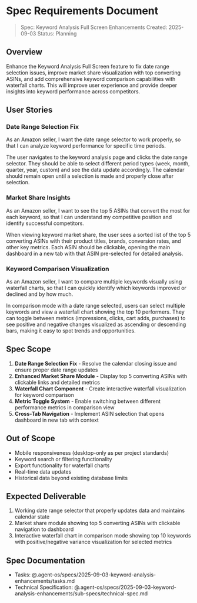 # Spec Requirements Document

> Spec: Keyword Analysis Full Screen Enhancements
> Created: 2025-09-03
> Status: Planning

## Overview

Enhance the Keyword Analysis Full Screen feature to fix date range selection issues, improve market share visualization with top converting ASINs, and add comprehensive keyword comparison capabilities with waterfall charts. This will improve user experience and provide deeper insights into keyword performance across competitors.

## User Stories

### Date Range Selection Fix

As an Amazon seller, I want the date range selector to work properly, so that I can analyze keyword performance for specific time periods.

The user navigates to the keyword analysis page and clicks the date range selector. They should be able to select different period types (week, month, quarter, year, custom) and see the data update accordingly. The calendar should remain open until a selection is made and properly close after selection.

### Market Share Insights

As an Amazon seller, I want to see the top 5 ASINs that convert the most for each keyword, so that I can understand my competitive position and identify successful competitors.

When viewing keyword market share, the user sees a sorted list of the top 5 converting ASINs with their product titles, brands, conversion rates, and other key metrics. Each ASIN should be clickable, opening the main dashboard in a new tab with that ASIN pre-selected for detailed analysis.

### Keyword Comparison Visualization

As an Amazon seller, I want to compare multiple keywords visually using waterfall charts, so that I can quickly identify which keywords improved or declined and by how much.

In comparison mode with a date range selected, users can select multiple keywords and view a waterfall chart showing the top 10 performers. They can toggle between metrics (impressions, clicks, cart adds, purchases) to see positive and negative changes visualized as ascending or descending bars, making it easy to spot trends and opportunities.

## Spec Scope

1. **Date Range Selection Fix** - Resolve the calendar closing issue and ensure proper date range updates
2. **Enhanced Market Share Module** - Display top 5 converting ASINs with clickable links and detailed metrics
3. **Waterfall Chart Component** - Create interactive waterfall visualization for keyword comparison
4. **Metric Toggle System** - Enable switching between different performance metrics in comparison view
5. **Cross-Tab Navigation** - Implement ASIN selection that opens dashboard in new tab with context

## Out of Scope

- Mobile responsiveness (desktop-only as per project standards)
- Keyword search or filtering functionality
- Export functionality for waterfall charts
- Real-time data updates
- Historical data beyond existing database limits

## Expected Deliverable

1. Working date range selector that properly updates data and maintains calendar state
2. Market share module showing top 5 converting ASINs with clickable navigation to dashboard
3. Interactive waterfall chart in comparison mode showing top 10 keywords with positive/negative variance visualization for selected metrics

## Spec Documentation

- Tasks: @.agent-os/specs/2025-09-03-keyword-analysis-enhancements/tasks.md
- Technical Specification: @.agent-os/specs/2025-09-03-keyword-analysis-enhancements/sub-specs/technical-spec.md